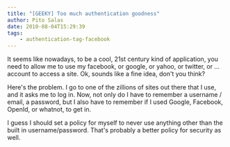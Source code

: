 ```yaml
---
title: "[GEEKY] Too much authentication goodness"
author: Pito Salas
date: 2010-08-04T15:29:39
tags:
    - authentication-tag-facebook
---
```




It seems like nowadays, to be a cool, 21st century kind of application, you
need to allow me to use my facebook, or google, or yahoo, or twitter, or …
account to access a site. Ok, sounds like a fine idea, don't you think?

Here's the problem. I go to one of the zillions of sites out there that I use,
and it asks me to log in. Now, not only do I have to remember a username /
email, a password, but I also have to remember if I used Google, Facebook,
OpenId, or whatnot, to get in.

I guess I should set a policy for myself to never use anything other than the
built in username/password. That's probably a better policy for security as
well.


